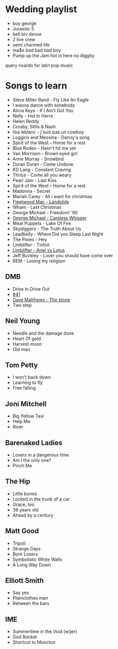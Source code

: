 # Wedding playlist

- boy george
- Jurassic 5
- bell biv devoe
- 2 live crew
- semi charmed life
- ma$e bad bad bad boy
- Pump up the Jam
hot in here
no diggity


query rixardo for latin pop music



# Songs to learn

- Steve Miller Band - Fly Like An Eagle
- I wanna dance with sonebody
- Alicia Keys - If I Ain't Got You
- Nelly - Hot In Herre
- Helen Reddy
- Crosby, Stills & Nash
- lisa leblanc - j'suis pas un cowboy
- Loggins and Messina - Danny's song
- Spirit of the West – Home for a rest
- Blue Rodeo - Hasn't hit me yet
- Van Morrison - Brown eyed girl
- Anne Murray - Snowbird
- Duran Duran - Come Undone
- KD Lang - Constant Craving
- Thrice - Come all you weary
- Pearl Jam - Last Kiss
- Spirit of the West – Home for a rest
- Madonna - Secret
- Mariah Carey - All i want for christmas
- [Fleetwood Mac - Landslide](https://www.youtube.com/watch?v=x--yddOolRQ)
- Wham - Last Christmas
- George Michael - Freedom! '90
- [George Michael - Careless Whisper](https://www.youtube.com/watch?v=94-KCPOxd2Y)
- Meat Puppets - Lake Of Fire
- Skydiggers - The Truth About Us
- Leadbelly - Where Did you Sleep Last Night
- The Pixies - Hey
- Limblifter - Tinfoil
- [Limblifter - Ariel vs Lotus](https://www.youtube.com/watch?v=7HIkXCi1NvY)
- Jeff Buckley - Lover you should have come over
- REM - Losing my religiion

## DMB

- Drive In Drive Out
- [#41](https://www.youtube.com/watch?v=rpo6ti84Hf4)
- [Dave Matthews - The stone](https://www.youtube.com/watch?v=dE_8R-3z-4k)
- Two step

## Neil Young

- Needle and the damage done
- Heart Of gold
- Harvest moon
- Old man

## Tom Petty

- I won't back down
- Learning to fly
- Free falling

## Joni Mitchell

- Big Yellow Taxi
- Help Me
- River

## Barenaked Ladies

- Lovers in a dangerous time
- Am I the only one?
- Pinch Me

## The Hip

- Little bones
- Locked in the trunk of a car
- Grace, too
- 38 years old
- Ahead by a century

## Matt Good

- Tripoli
- Strange Days
- Born Losers
- Symbolistic White Walls
- A Long Way Down

## Elliott Smith

- Say yes
- Plainclothes man
- Between the bars

## IME

- Summertime in the Void (w/jer)
- God Rocket
- Shortcut to Moncton
